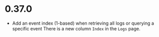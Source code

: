 # 0.37.0

* Add an event index (1-based) when retrieving all logs or querying a specific event
  There is a new column `Index` in the `Logs` page.
